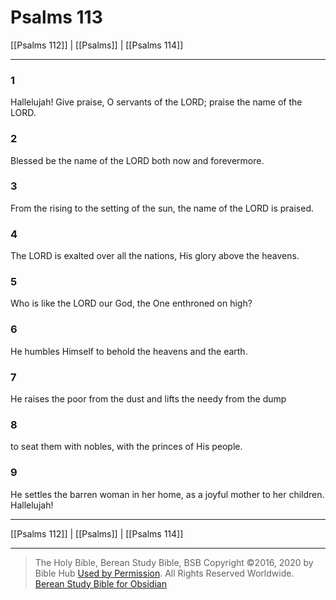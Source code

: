 # Psalms 113

[[Psalms 112]] | [[Psalms]] | [[Psalms 114]]

---

### 1
Hallelujah! Give praise, O servants of the LORD; praise the name of the LORD.

### 2
Blessed be the name of the LORD both now and forevermore.

### 3
From the rising to the setting of the sun, the name of the LORD is praised.

### 4
The LORD is exalted over all the nations, His glory above the heavens.

### 5
Who is like the LORD our God, the One enthroned on high?

### 6
He humbles Himself to behold the heavens and the earth.

### 7
He raises the poor from the dust and lifts the needy from the dump

### 8
to seat them with nobles, with the princes of His people.

### 9
He settles the barren woman in her home, as a joyful mother to her children. Hallelujah!

---

[[Psalms 112]] | [[Psalms]] | [[Psalms 114]]

---

> The Holy Bible, Berean Study Bible, BSB
> Copyright &copy;2016, 2020 by Bible Hub
> [Used by Permission](https://berean.bible/terms.htm). All Rights Reserved Worldwide.
> [Berean Study Bible for Obsidian](https://github.com/gapmiss/berean-study-bible-for-obsidian)

